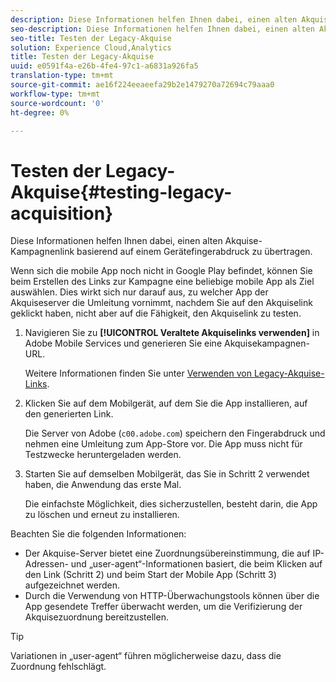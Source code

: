 ```yaml
---
description: Diese Informationen helfen Ihnen dabei, einen alten Akquise-Kampagnenlink basierend auf einem Gerätefingerabdruck zu übertragen.
seo-description: Diese Informationen helfen Ihnen dabei, einen alten Akquise-Kampagnenlink basierend auf einem Gerätefingerabdruck zu übertragen.
seo-title: Testen der Legacy-Akquise
solution: Experience Cloud,Analytics
title: Testen der Legacy-Akquise
uuid: e0591f4a-e26b-4fe4-97c1-a6831a926fa5
translation-type: tm+mt
source-git-commit: ae16f224eeaeefa29b2e1479270a72694c79aaa0
workflow-type: tm+mt
source-wordcount: '0'
ht-degree: 0%

---
```



# Testen der Legacy-Akquise{#testing-legacy-acquisition}

Diese Informationen helfen Ihnen dabei, einen alten Akquise-Kampagnenlink basierend auf einem Gerätefingerabdruck zu übertragen.

Wenn sich die mobile App noch nicht in Google Play befindet, können Sie beim Erstellen des Links zur Kampagne eine beliebige mobile App als Ziel auswählen. Dies wirkt sich nur darauf aus, zu welcher App der Akquiseserver die Umleitung vornimmt, nachdem Sie auf den Akquiselink geklickt haben, nicht aber auf die Fähigkeit, den Akquiselink zu testen.

1. Navigieren Sie zu **[!UICONTROL Veraltete Akquiselinks verwenden]** in Adobe Mobile Services und generieren Sie eine Akquisekampagnen-URL.

   Weitere Informationen finden Sie unter [Verwenden von Legacy-Akquise-Links](/help/using/acquisition-main/c-marketing-links-builder/t-create-edit-adobe-links/c-use-legacy-acquisition-links/c-use-legacy-acquisition-links.md).

1. Klicken Sie auf dem Mobilgerät, auf dem Sie die App installieren, auf den generierten Link.

   Die Server von Adobe (`c00.adobe.com`) speichern den Fingerabdruck und nehmen eine Umleitung zum App-Store vor. Die App muss nicht für Testzwecke heruntergeladen werden.

1. Starten Sie auf demselben Mobilgerät, das Sie in Schritt 2 verwendet haben, die Anwendung das erste Mal.

   Die einfachste Möglichkeit, dies sicherzustellen, besteht darin, die App zu löschen und erneut zu installieren.

Beachten Sie die folgenden Informationen:

* Der Akquise-Server bietet eine Zuordnungsübereinstimmung, die auf IP-Adressen- und „user-agent“-Informationen basiert, die beim Klicken auf den Link (Schritt 2) und beim Start der Mobile App (Schritt 3) aufgezeichnet werden.
* Durch die Verwendung von HTTP-Überwachungstools können über die App gesendete Treffer überwacht werden, um die Verifizierung der Akquisezuordnung bereitzustellen.

>[!TIP]
>
>Variationen in „user-agent“ führen möglicherweise dazu, dass die Zuordnung fehlschlägt.

